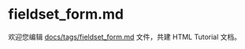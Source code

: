 fieldset_form.md
===

欢迎您编辑 <a target="__blank" href="https://github.com/jaywcjlove/html-tutorial/blob/master/docs/tags/fieldset_form.md">docs/tags/fieldset_form.md</a> 文件，共建 HTML Tutorial 文档。